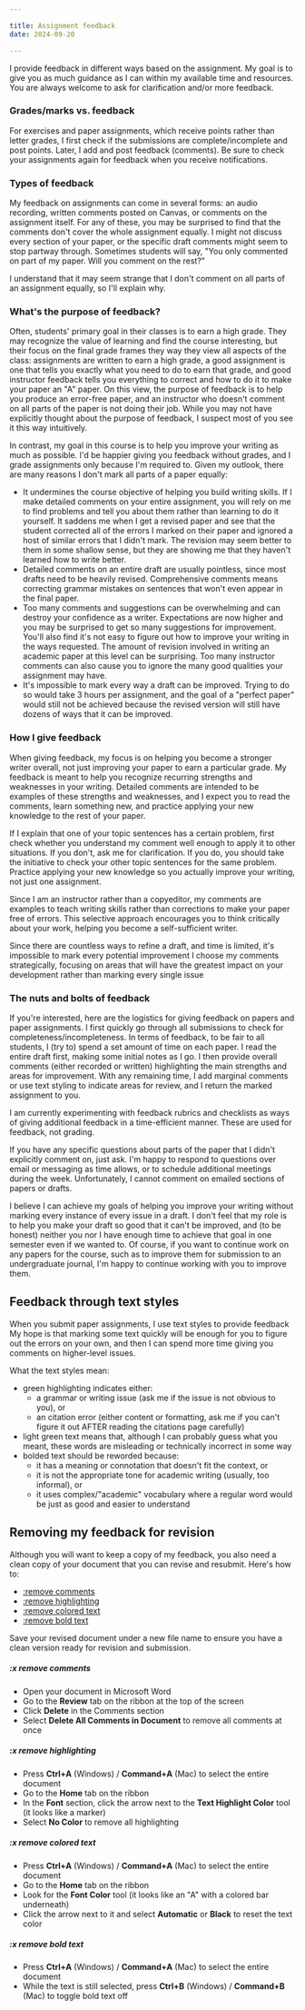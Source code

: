 ```yaml
---

title: Assignment feedback
date: 2024-09-20

---
```


I provide feedback in different ways based on the assignment. My goal is to give you as much guidance as I can within my available time and resources. You are always welcome to ask for clarification and/or more feedback.

### Grades/marks vs. feedback

For exercises and paper assignments, which receive points rather than letter grades, I first check if the submissions are complete/incomplete and post points. Later, I add and post feedback (comments). Be sure to check your assignments again for feedback when you receive notifications.

### Types of feedback

My feedback on assignments can come in several forms: an audio recording, written comments posted on Canvas, or comments on the assignment itself. For any of these, you may be surprised to find that the comments don't cover the whole assignment equally. I might not discuss every section of your paper, or the specific draft comments might seem to stop partway through. Sometimes students will say, "You only commented on part of my paper. Will you comment on the rest?"

I understand that it may seem strange that I don't comment on all parts of an assignment equally, so I'll explain why.

### What's the purpose of feedback?

Often, students' primary goal in their classes is to earn a high grade. They may recognize the value of learning and find the course interesting, but their focus on the final grade frames they way they view all aspects of the class:  assignments are written to earn a high grade, a good assignment is one that tells you exactly what you need to do to earn that grade, and good instructor feedback tells you everything to correct and how to do it to make your paper an "A" paper. On this view, the purpose of feedback is to help you produce an error-free paper, and an instructor who doesn't comment on all parts of the paper is not doing their job. While you may not have explicitly thought about the purpose of feedback, I suspect most of you see it this way intuitively.

In contrast, my goal in this course is to help you improve your writing as much as possible. I'd be happier giving you feedback without grades, and I grade assignments only because I'm required to. Given my outlook, there are many reasons I don't mark all parts of a paper equally:

- It undermines the course objective of helping you build writing skills. If I make detailed comments on your entire assignment, you will rely on me to find problems and tell you about them rather than learning to do it yourself. It saddens me when I get a revised paper and see that the student corrected all of the errors I marked on their paper and ignored a host of similar errors that I didn't mark. The revision may seem better to them in some shallow sense, but they are showing me that they haven't learned how to write better.
- Detailed comments on an entire draft are usually pointless, since most drafts need to be heavily revised. Comprehensive comments means correcting grammar mistakes on sentences that won't even appear in the final paper.
- Too many comments and suggestions can be overwhelming and can destroy your confidence as a writer. Expectations are now higher and you may be surprised to get so many suggestions for improvement. You'll also find it's not easy to figure out how to improve your writing in the ways requested. The amount of revision involved in writing an academic paper at this level can be surprising. Too many instructor comments can also cause you to ignore the many good qualities your assignment may have.
- It's impossible to mark every way a draft can be improved. Trying to do so would take 3 hours per assignment, and the goal of a "perfect paper" would still not be achieved because the revised version will still have dozens of ways that it can be improved.

### How I give feedback

When giving feedback, my focus is on helping you become a stronger writer overall, not just improving your paper to earn a particular grade. My feedback is meant to help you recognize recurring strengths and weaknesses in your writing. Detailed comments are intended to be examples of these strengths and weaknesses, and I expect you to read the comments, learn something new, and practice applying your new knowledge to the rest of your paper.

If I explain that one of your topic sentences has a certain problem, first check whether you understand my comment well enough to apply it to other situations. If you don't, ask me for clarification. If you do, you should take the initiative to check your other topic sentences for the same problem. Practice applying your new knowledge so you actually improve your writing, not just one assignment.

Since I am an instructor rather than a copyeditor, my comments are examples to teach writing skills rather than corrections to make your paper free of errors. This selective approach encourages you to think critically about your work, helping you become a self-sufficient writer.

Since there are countless ways to refine a draft, and time is limited, it's impossible to mark every potential improvement I choose my comments strategically, focusing on areas that will have the greatest impact on your development rather than marking every single issue

### The nuts and bolts of feedback

If you're interested, here are the logistics for giving feedback on papers and paper assignments. I first quickly go through all submissions to check for completeness/incompleteness. In terms of feedback, to be fair to all students, I (try to) spend a set amount of time on each paper. I read the entire draft first, making some initial notes as I go. I then provide overall comments (either recorded or written) highlighting the main strengths and areas for improvement. With any remaining time, I add marginal comments or use text styling to indicate areas for review, and I return the marked assignment to you.

I am currently experimenting with feedback rubrics and checklists as ways of giving additional feedback in a time-efficient manner. These are used for feedback, not grading.

If you have any specific questions about parts of the paper that I didn't explicitly comment on, just ask. I'm happy to respond to questions over email or messaging as time allows, or to schedule additional meetings during the week. Unfortunately, I cannot comment on emailed sections of papers or drafts.

I believe I can achieve my goals of helping you improve your writing without marking every instance of every issue in a draft. I don't feel that my role is to help you make your draft so good that it can't be improved, and (to be honest) neither you nor I have enough time to achieve that goal in one semester even if we wanted to. Of course, if you want to continue work on any papers for the course, such as to improve them for submission to an undergraduate journal, I'm happy to continue working with you to improve them.

## Feedback through text styles

When you submit paper assignments, I use text styles to provide feedback My hope is that marking some text quickly will be enough for you to figure out the errors on your own, and then I can spend more time giving you comments on higher-level issues.

What the text styles mean:

- green highlighting indicates either:
	- a grammar or writing issue (ask me if the issue is not obvious to you), or
	- an citation error (either content or formatting, ask me if you can't figure it out AFTER reading the citations page carefully)
- light green text means that, although I can probably guess what you meant, these words are misleading or technically incorrect in some way
- bolded text should be reworded because:
	- it has a meaning or connotation that doesn't fit the context, or
	- it is not the appropriate tone for academic writing (usually, too informal), or
	- it uses complex/"academic" vocabulary where a regular word would be just as good and easier to understand

## Removing my feedback for revision

Although you will want to keep a copy of my feedback, you also need a clean copy of your document that you can revise and resubmit. Here's how to:

- [:remove comments](#x-remove-comments)
- [:remove highlighting](#x-remove-highlighting)
- [:remove colored text](#x-remove-colored-text)
- [:remove bold text](#x-remove-bold-text)

Save your revised document under a new file name to ensure you have a clean version ready for revision and submission.

##### :x remove comments

- Open your document in Microsoft Word
- Go to the **Review** tab on the ribbon at the top of the screen
- Click **Delete** in the Comments section
- Select **Delete All Comments in Document** to remove all comments at once

##### :x remove highlighting

- Press **Ctrl+A** (Windows) / **Command+A** (Mac) to select the entire document
- Go to the **Home** tab on the ribbon
- In the **Font** section, click the arrow next to the **Text Highlight Color** tool (it looks like a marker)
- Select **No Color** to remove all highlighting

##### :x remove colored text

- Press **Ctrl+A** (Windows) / **Command+A** (Mac) to select the entire document
- Go to the **Home** tab on the ribbon
- Look for the **Font Color** tool (it looks like an "A" with a colored bar underneath)
- Click the arrow next to it and select **Automatic** or **Black** to reset the text color

##### :x remove bold text

- Press **Ctrl+A** (Windows) / **Command+A** (Mac) to select the entire document
- While the text is still selected, press **Ctrl+B** (Windows) / **Command+B** (Mac) to toggle bold text off

